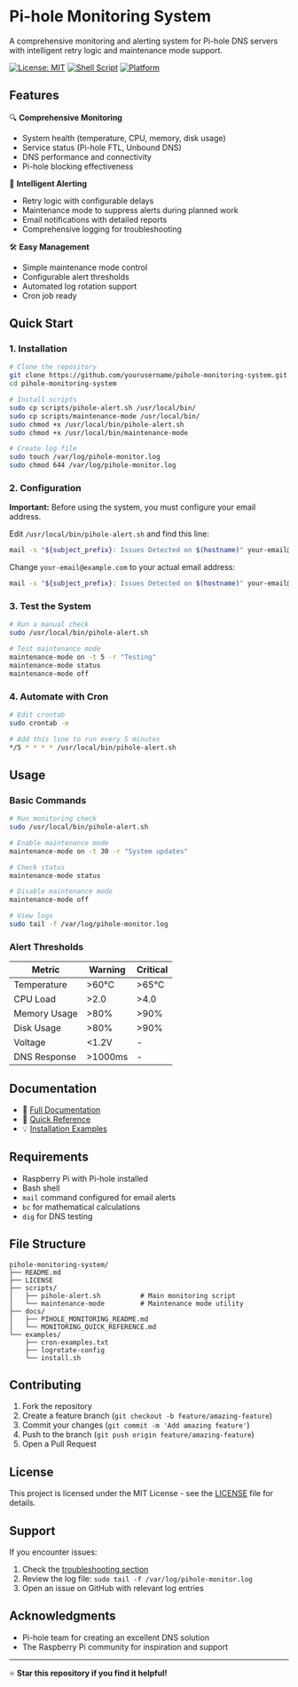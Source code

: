 # Pi-hole Monitoring System

A comprehensive monitoring and alerting system for Pi-hole DNS servers with intelligent retry logic and maintenance mode support.

[![License: MIT](https://img.shields.io/badge/License-MIT-yellow.svg)](https://opensource.org/licenses/MIT)
[![Shell Script](https://img.shields.io/badge/Shell-Bash-green.svg)](https://www.gnu.org/software/bash/)
[![Platform](https://img.shields.io/badge/Platform-Raspberry%20Pi-red.svg)](https://www.raspberrypi.org/)

## Features

🔍 **Comprehensive Monitoring**
- System health (temperature, CPU, memory, disk usage)
- Service status (Pi-hole FTL, Unbound DNS)
- DNS performance and connectivity
- Pi-hole blocking effectiveness

🔄 **Intelligent Alerting**
- Retry logic with configurable delays
- Maintenance mode to suppress alerts during planned work
- Email notifications with detailed reports
- Comprehensive logging for troubleshooting

🛠️ **Easy Management**
- Simple maintenance mode control
- Configurable alert thresholds
- Automated log rotation support
- Cron job ready

## Quick Start

### 1. Installation

```bash
# Clone the repository
git clone https://github.com/yourusername/pihole-monitoring-system.git
cd pihole-monitoring-system

# Install scripts
sudo cp scripts/pihole-alert.sh /usr/local/bin/
sudo cp scripts/maintenance-mode /usr/local/bin/
sudo chmod +x /usr/local/bin/pihole-alert.sh
sudo chmod +x /usr/local/bin/maintenance-mode

# Create log file
sudo touch /var/log/pihole-monitor.log
sudo chmod 644 /var/log/pihole-monitor.log
```

### 2. Configuration

**Important:** Before using the system, you must configure your email address.

Edit `/usr/local/bin/pihole-alert.sh` and find this line:
```bash
mail -s "${subject_prefix}: Issues Detected on $(hostname)" your-email@example.com
```

Change `your-email@example.com` to your actual email address:
```bash
mail -s "${subject_prefix}: Issues Detected on $(hostname)" your-email@domain.com
```

### 3. Test the System

```bash
# Run a manual check
sudo /usr/local/bin/pihole-alert.sh

# Test maintenance mode
maintenance-mode on -t 5 -r "Testing"
maintenance-mode status
maintenance-mode off
```

### 4. Automate with Cron

```bash
# Edit crontab
sudo crontab -e

# Add this line to run every 5 minutes
*/5 * * * * /usr/local/bin/pihole-alert.sh
```

## Usage

### Basic Commands

```bash
# Run monitoring check
sudo /usr/local/bin/pihole-alert.sh

# Enable maintenance mode
maintenance-mode on -t 30 -r "System updates"

# Check status
maintenance-mode status

# Disable maintenance mode
maintenance-mode off

# View logs
sudo tail -f /var/log/pihole-monitor.log
```

### Alert Thresholds

| Metric | Warning | Critical |
|--------|---------|----------|
| Temperature | >60°C | >65°C |
| CPU Load | >2.0 | >4.0 |
| Memory Usage | >80% | >90% |
| Disk Usage | >80% | >90% |
| Voltage | <1.2V | - |
| DNS Response | >1000ms | - |

## Documentation

- 📖 [Full Documentation](docs/PIHOLE_MONITORING_README.md)
- 🔧 [Quick Reference](docs/MONITORING_QUICK_REFERENCE.md)
- 💡 [Installation Examples](examples/)

## Requirements

- Raspberry Pi with Pi-hole installed
- Bash shell
- `mail` command configured for email alerts
- `bc` for mathematical calculations
- `dig` for DNS testing

## File Structure

```
pihole-monitoring-system/
├── README.md
├── LICENSE
├── scripts/
│   ├── pihole-alert.sh          # Main monitoring script
│   └── maintenance-mode         # Maintenance mode utility
├── docs/
│   ├── PIHOLE_MONITORING_README.md
│   └── MONITORING_QUICK_REFERENCE.md
└── examples/
    ├── cron-examples.txt
    ├── logrotate-config
    └── install.sh
```

## Contributing

1. Fork the repository
2. Create a feature branch (`git checkout -b feature/amazing-feature`)
3. Commit your changes (`git commit -m 'Add amazing feature'`)
4. Push to the branch (`git push origin feature/amazing-feature`)
5. Open a Pull Request

## License

This project is licensed under the MIT License - see the [LICENSE](LICENSE) file for details.

## Support

If you encounter issues:

1. Check the [troubleshooting section](docs/PIHOLE_MONITORING_README.md#troubleshooting)
2. Review the log file: `sudo tail -f /var/log/pihole-monitor.log`
3. Open an issue on GitHub with relevant log entries

## Acknowledgments

- Pi-hole team for creating an excellent DNS solution
- The Raspberry Pi community for inspiration and support

---

⭐ **Star this repository if you find it helpful!**
